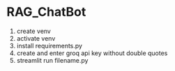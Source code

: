 # RAG_ChatBot

1. create venv
2. activate venv
3. install requirements.py
4. create and enter groq api key without double quotes
5. streamlit run filename.py
